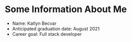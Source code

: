 # Some Information About Me
- Name: Katlyn Becvar
- Anticipated graduation date: August 2021
- Career goal: Full stack developer
